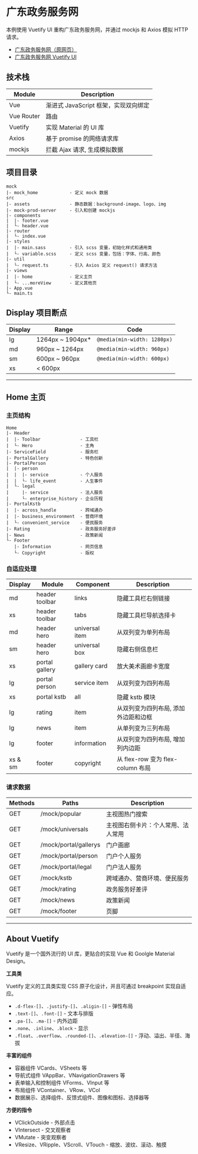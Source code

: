 # 广东政务服务网

本例使用 Vuetify UI 重构广东政务服务网，并通过 mockjs 和 Axios 模拟 HTTP 请求。

- [广东政务服务网（原网页）](https://www.gdzwfw.gov.cn/)
- [广东政务服务网 Vuetify UI](https://keepenthusiasmlearning.github.io/gd-government/)

## 技术栈

| Module     | Description |
| ---------- | ----------- |
| Vue        | 渐进式 JavaScript 框架，实现双向绑定 |
| Vue Router | 路由 |
| Vuetify    | 实现 Material 的 UI 库 |
| Axios      | 基于 promise 的网络请求库 |
| mockjs     | 拦截 Ajax 请求, 生成模拟数据 |

## 项目目录

```
mock
|- mock_home            - 定义 mock 数据
src  
|- assets               - 静态数据：background-image、logo、img
|- mock-prod-server     - 引入和创建 mockjs
|- components
|  |- footer.vue
|  └- header.vue
|- router
|  └- index.vue
|- styles
|  |- main.sass         - 引入 scss 变量，初始化样式和通用类
|  └- variable.scss     - 定义 scss 变量，包括：字体、行高、颜色
|- util
|  └- request.ts        - 引入 Axios 定义 request() 请求方法
|- views
|  |- home              - 定义主页
|  └- ...moreView       - 定义其他页
|- App.vue
└- main.ts
```

## Display 项目断点

| Display | Range            | Code  |
| ------- | ---------------- | ----- |
| lg      | 1264px ~ 1904px* | `@media(min-width: 1280px)` |
| md      | 960px ~ 1264px   | `@media(min-width: 960px)` |
| sm      | 600px ~ 960px    | `@media(min-width: 600px)` |
| xs      | < 600px          | |

-------------------------------------------------------------------------------------------------------

## Home 主页

### 主页结构

```
Home
|- Header
|  |- Toolbar               - 工具栏
|  └- Hero                  - 主角
|- ServiceField             - 服务栏
|- PortalGallery            - 特色创新
|- PortalPerson
|  |- person
|  |  |- service            - 个人服务
|  |  └- life_event         - 人生事件
|  └- legal
|     |- service            - 法人服务
|     └- enterprise_history - 企业历程
|- PortalKstb
|  |- across_handle         - 跨域通办
|  |- business_environment  - 营商环境
|  └- convenient_service    - 便民服务
|- Rating                   - 政务服务好差评
|- News                     - 政策新闻
└- Footer
   |- Information           - 网页信息
   └- Copyright             - 版权
```

### 自适应处理

| Display | Module         | Component      | Description |
| ------- | -------------- | -------------- | ----------- |
| md      | header toolbar | links          | 隐藏工具栏右侧链接 |
| xs      | header toolbar | tabs           | 隐藏工具栏导航选择卡 |
| md      | header hero    | universal item | 从双列变为单列布局 |
| sm      | header hero    | universal box  | 隐藏右侧信息栏 |
| xs      | portal gallery | gallery card   | 放大美术画廊卡宽度 |
| lg      | portal person  | service item   | 从双列变为四列布局 |
| xs      | portal kstb    | all            | 隐藏 kstb 模块 |
| lg      | rating         | item           | 从双列变为四列布局, 添加外边距和边框 |
| lg      | news           | item           | 从单列变为三列布局  |
| lg      | footer         | information    | 从双列变为四列布局, 增加列内边距 |
| xs & sm | footer         | copyright      | 从 flex-row 变为 flex-column 布局 |

### 请求数据

| Methods | Paths                 | Description |
| ------- | --------------------- | ----------- |
| GET     | /mock/popular         | 主视图热门搜索 |
| GET     | /mock/universals      | 主视图右侧卡片：个人常用、法人常用 |
| GET     | /mock/portal/gallerys | 门户画廊 |
| GET     | /mock/portal/person   | 门户个人服务 |
| GET     | /mock/portal/legal    | 门户法人服务 |
| GET     | /mock/kstb            | 跨域通办、营商环境、便民服务 |
| GET     | /mock/rating          | 政务服务好差评 |
| GET     | /mock/news            | 政策新闻 |
| GET     | /mock/footer          | 页脚 |

-------------------------------------------------------------------------------------------------------

## About Vuetify

Vuetify 是一个国外流行的 UI 库，更贴合的实现 Vue 和 Goolgle Material Design。

**工具类**

Vuetify 定义的工具类实现 CSS 原子化设计，并且可通过 breakpoint 实现自适应。

- `.d-flex-[]`、`.justify-[]`、`.aligin-[]` - 弹性布局
- `.text-[]`、`.font-[]` - 文本与排版
- `.pa-[]`、`.ma-[]` - 内外边距
- `.none`、`.inline`、`.block` - 显示
- `.float`、`.overflow`、`.rounded-[]`、`.elevation-[]` - 浮动、溢出、半径、海拔

**丰富的组件**

- 容器组件 VCards、VSheets 等
- 导航式组件 VAppBar、VNavigationDrawers 等
- 表单输入和控制组件 VForms、VInput 等
- 布局组件 VContainer、VRow、VCol
- 数据展示、选择组件、反馈式组件、图像和图标、选择器等

**方便的指令**

- VClickOutside - 外部点击
- VIntersect - 交叉观察者
- VMutate - 突变观察者
- VResize、VRipple、VScroll、VTouch - 缩放、波纹、滚动、触摸